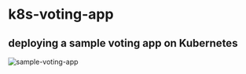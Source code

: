 # k8s-voting-app  
## deploying a sample voting app on Kubernetes 

![sample-voting-app](https://user-images.githubusercontent.com/104821662/221395222-994296e7-4fa8-417b-85b1-0e4204b36e95.png)
